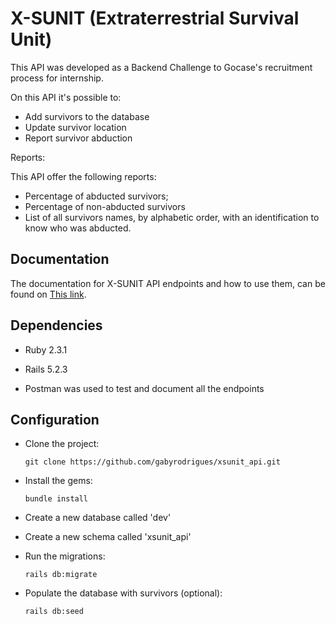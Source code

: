 # X-SUNIT (Extraterrestrial Survival Unit)

This API was developed as a Backend Challenge to Gocase's recruitment process for internship.

On this API it's possible to:

* Add survivors to the database
* Update survivor location
* Report survivor abduction

Reports:

This API offer the following reports:

- Percentage of abducted survivors;
- Percentage of non-abducted survivors
- List of all survivors names, by alphabetic order, with an identification to know who was abducted.


## Documentation

The documentation for X-SUNIT API endpoints and how to use them, can be found on [This link](https://documenter.getpostman.com/view/7402886/S1LtzoQB). 

## Dependencies

- Ruby 2.3.1

- Rails 5.2.3

- Postman was used to test and document all the endpoints

## Configuration

- Clone the project:
    ```
    git clone https://github.com/gabyrodrigues/xsunit_api.git
    ```

- Install the gems:
    ```
    bundle install
    ```

- Create a new database called 'dev'

- Create a new schema called 'xsunit_api'

- Run the migrations:
    ```
    rails db:migrate
    ```

- Populate the database with survivors (optional):
    ```
    rails db:seed
    ```
